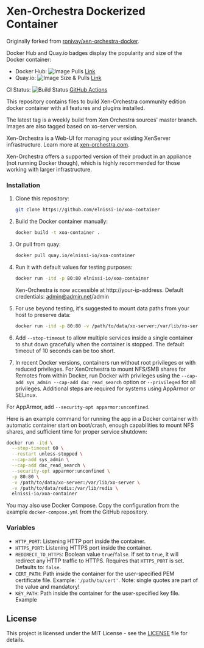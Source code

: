 # Xen-Orchestra Dockerized Container

Originally forked from [ronivay/xen-orchestra-docker](https://github.com/ronivay/xen-orchestra-docker).

Docker Hub and Quay.io badges display the popularity and size of the Docker container:
- Docker Hub: ![Image Pulls](https://img.shields.io/quay/pulls/elnissi-io/xoa-container.svg) [Link](https://hub.docker.com/r/elnissi-io/xoa-container)
- Quay.io: ![Image Size & Pulls](https://img.shields.io/quay/image-size/elnissi-io/xoa-container/latest) [Link](https://quay.io/elnissi-io/xoa-container)

CI Status: ![Build Status](https://github.com/elnissi-io/xoa-container/actions/workflows/build.yml/badge.svg?branch=master) [GitHub Actions](https://github.com/elnissi-io/xoa-container/actions?query=workflow%3Abuild)

This repository contains files to build Xen-Orchestra community edition docker container with all features and plugins installed.

The latest tag is a weekly build from Xen Orchestra sources' master branch. Images are also tagged based on xo-server version.

Xen-Orchestra is a Web-UI for managing your existing XenServer infrastructure. Learn more at [xen-orchestra.com](https://xen-orchestra.com/).

Xen-Orchestra offers a supported version of their product in an appliance (not running Docker though), which is highly recommended for those working with larger infrastructure.

### Installation

1. Clone this repository:
   ```bash
   git clone https://github.com/elnissi-io/xoa-container
   ```

2. Build the Docker container manually:
   ```bash
   docker build -t xoa-container .
   ```

3. Or pull from quay:
   ```bash
   docker pull quay.io/elnissi-io/xoa-container
   ```

4. Run it with default values for testing purposes:
   ```bash
   docker run -itd -p 80:80 elnissi-io/xoa-container
   ```
   Xen-Orchestra is now accessible at http://your-ip-address. Default credentials: admin@admin.net/admin

5. For use beyond testing, it's suggested to mount data paths from your host to preserve data:
   ```bash
   docker run -itd -p 80:80 -v /path/to/data/xo-server:/var/lib/xo-server -v /path/to/data/redis:/var/lib/redis elnissi-io/xoa-container
   ```

6. Add `--stop-timeout` to allow multiple services inside a single container to shut down gracefully when the container is stopped. The default timeout of 10 seconds can be too short.

7. In recent Docker versions, containers run without root privileges or with reduced privileges. For XenOrchestra to mount NFS/SMB shares for Remotes from within Docker, run Docker with privileges using the `--cap-add sys_admin --cap-add dac_read_search` option or `--privileged` for all privileges. Additional steps are required for systems using AppArmor or SELinux.

For AppArmor, add `--security-opt apparmor:unconfined`.

Here is an example command for running the app in a Docker container with automatic container start on boot/crash, enough capabilities to mount NFS shares, and sufficient time for proper service shutdown:
```bash
docker run -itd \
  --stop-timeout 60 \
  --restart unless-stopped \
  --cap-add sys_admin \
  --cap-add dac_read_search \
  --security-opt apparmor:unconfined \
  -p 80:80 \
  -v /path/to/data/xo-server:/var/lib/xo-server \
  -v /path/to/data/redis:/var/lib/redis \
  elnissi-io/xoa-container
```

You may also use Docker Compose. Copy the configuration from the example `docker-compose.yml` from the GitHub repository.

### Variables

- `HTTP_PORT`: Listening HTTP port inside the container.
- `HTTPS_PORT`: Listening HTTPS port inside the container.
- `REDIRECT_TO_HTTPS`: Boolean value `true`/`false`. If set to `true`, it will redirect any HTTP traffic to HTTPS. Requires that `HTTPS_PORT` is set. Defaults to: `false`.
- `CERT_PATH`: Path inside the container for the user-specified PEM certificate file. Example: `'/path/to/cert'`. Note: single quotes are part of the value and mandatory!
- `KEY_PATH`: Path inside the container for the user-specified key file. Example

## License

This project is licensed under the MIT License - see the [LICENSE](LICENSE) file for details.
